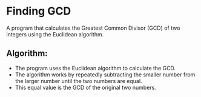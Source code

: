 # Finding GCD
 A program that calculates the Greatest Common Divisor (GCD) of two integers using the Euclidean algorithm.

## Algorithm:
  -  The program uses the Euclidean algorithm to calculate the GCD.
  -  The algorithm works by repeatedly subtracting the smaller number from the larger number until the two numbers are equal.
  -  This equal value is the GCD of the original two numbers.
